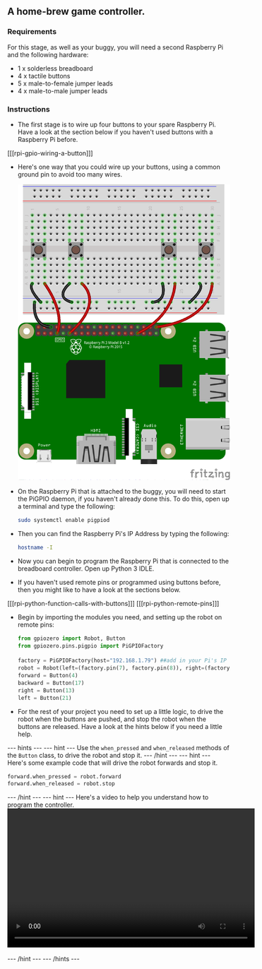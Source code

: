 ## A home-brew game controller.

### Requirements
For this stage, as well as your buggy, you will need a second Raspberry Pi and the following hardware:
- 1 x solderless breadboard
- 4 x tactile buttons
- 5 x male-to-female jumper leads
- 4 x male-to-male jumper leads 

### Instructions

- The first stage is to wire up four buttons to your spare Raspberry Pi. Have a look at the section below if you haven't used buttons with a Raspberry Pi before.

[[[rpi-gpio-wiring-a-button]]]

- Here's one way that you could wire up your buttons, using a common ground pin to avoid too many wires.

	![wiring](images/button_controller.png)

- On the Raspberry Pi that is attached to the buggy, you will need to start the PiGPIO daemon, if you haven't already done this. To do this, open up a terminal and type the following:

	```bash
	sudo systemctl enable pigpiod
	```
- Then you can find the Raspberry Pi's IP Address by typing the following:

	```bash
	hostname -I
	```
	
- Now you can begin to program the Raspberry Pi that is connected to the breadboard controller. Open up Python 3 IDLE.

- If you haven't used remote pins or programmed using buttons  before, then you might like to have a look at the sections below.

[[[rpi-python-function-calls-with-buttons]]]
[[[rpi-python-remote-pins]]]

- Begin by importing the modules you need, and setting up the robot on remote pins:

	```python
	from gpiozero import Robot, Button
	from gpiozero.pins.pigpio import PiGPIOFactory

	factory = PiGPIOFactory(host="192.168.1.79") ##add in your Pi's IP here
	robot = Robot(left=(factory.pin(7), factory.pin(8)), right=(factory.pin(9), factory.pin(10)))
	forward = Button(4)
	backward = Button(17)
	right = Button(13)
	left = Button(21)
	```
- For the rest of your project you need to set up a little logic, to drive the robot when the buttons are pushed, and stop the robot when the buttons are released. Have a look at the hints below if you need a little help.

--- hints --- --- hint ---
Use the `when_pressed` and `when_released` methods of the `Button` class, to drive the robot and stop it.
--- /hint --- --- hint ---
Here's some example code that will drive the robot forwards and stop it.
```python
forward.when_pressed = robot.forward
forward.when_released = robot.stop
```
--- /hint --- --- hint ---
Here's a video to help you understand how to program the controller.
<video width="560" height="315" controls>
<source src="images/home-brew-remote.webm" type="video/webm">
Your browser does not support WebM video, try FireFox or Chrome
</video>

--- /hint --- --- /hints ---
